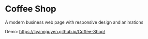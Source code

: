 # Coffee Shop

A modern business web page with responsive design and animations

Demo: https://liyannguyen.github.io/Coffee-Shop/
